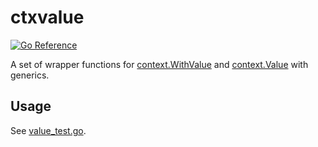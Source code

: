 # ctxvalue

[![Go Reference](https://pkg.go.dev/badge/github.com/utgwkk/ctxvalue.svg)](https://pkg.go.dev/github.com/utgwkk/ctxvalue)

A set of wrapper functions for [context.WithValue](https://pkg.go.dev/context#WithValue) and [context.Value](https://pkg.go.dev/context#Context) with generics.

## Usage

See [value_test.go](./value_test.go).
